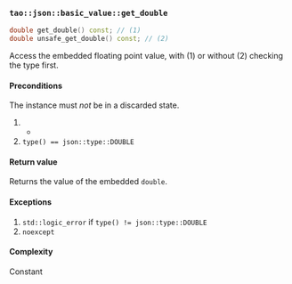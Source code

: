 ### `tao::json::basic_value::get_double`

```c++
double get_double() const; // (1)
double unsafe_get_double() const; // (2)
```

Access the embedded floating point value, with (1) or without (2) checking the type first.

#### Preconditions

The instance must *not* be in a discarded state.

1. -
2. `type() == json::type::DOUBLE`

#### Return value

Returns the value of the embedded `double`.

#### Exceptions

1. `std::logic_error` if `type() != json::type::DOUBLE`
2. `noexcept`

#### Complexity

Constant
